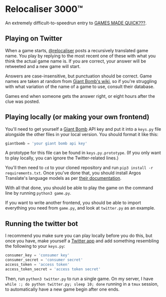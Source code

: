 # Relocaliser 3000™

An extremely difficult-to-speedrun entry to [GAMES MADE
QUICK???](https://itch.io/jam/games-made-quick).

## Playing on Twitter

When a game starts, [@relocaliser](https://twitter.com/relocaliser) posts a
recursively translated game name. You play by replying to the most recent one
of these with what you think the actual game name is. If you are correct, your
answer will be retweeted and a new game will start.

Answers are case-insensitive, but punctuation should be correct. Game names are
taken at random from [Giant Bomb's wiki](https://www.giantbomb.com/games/), so
if you're struggling with what variation of the name of a game to use, consult
their database.

Games end when someone gets the answer right, or eight hours after the clue was
posted.

## Playing locally (or making your own frontend)

You'll need to get yourself a [Giant Bomb](http://www.giantbomb.com/api/) API
key and put it into a `keys.py` file alongside the other files in your local
version. You should format it like this:

```python
giantbomb = 'your giant bomb api key'
```

A prototype for this file can be found in `keys.py.prototype`. (If you only
want to play locally, you can ignore the Twitter-related lines.)

You'll then need to `cd` to your cloned repository and run `pip3 install -r
requirements.txt`. Once you've done that, you should install Argos Translate's
language models as per [their documentation][argos].

[argos]: https://github.com/argosopentech/argos-translate#importing-new-pairs-through-the-cli

With all that done, you should be able to play the game on the command line by
running `python3 game.py`.

If you want to write another frontend, you should be able to import everything
you need from `game.py`, and look at `twitter.py` as an example.

## Running the twitter bot

I recommend you make sure you can play locally before you do this, but once you
have, make yourself a [Twitter app](https://apps.twitter.com) and add something
resembling the following to your `keys.py`:

```python
consumer_key = 'consumer key'
consumer_secret = 'consumer secret'
access_token = 'access token'
access_token_secret = 'access token secret'
```

Then, run `python3 twitter.py` to run a single game. On my server, I have
`while :; do python twitter.py; sleep 10; done` running in a `tmux` session, to
automatically have a new game begin after one ends.
